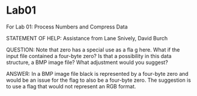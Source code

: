 # Lab01
For Lab 01:  Process Numbers and Compress Data

STATEMENT OF HELP:
Assistance from Lane Snively, David Burch

QUESTION:
Note that zero has a special use as a fla g here. What if the input file contained a four-byte zero? Is that a
possibility in this data structure, a BMP image file? What adjustment would you suggest?

ANSWER:
In a BMP image file black is represented by a four-byte zero and would be an issue for the flag to also be a four-byte zero. The suggestion is to use a flag that would not represent an RGB format.  
